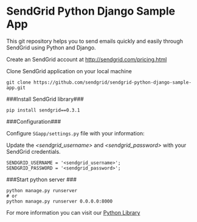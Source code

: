 SendGrid Python Django Sample App
=================================

This git repository helps you to send emails quickly and easily through SendGrid using Python and Django.

Create an SendGrid account at http://sendgrid.com/pricing.html

Clone SendGrid application on your local machine

    git clone https://github.com/sendgrid/sendgrid-python-django-sample-app.git


###Install SendGrid library###

    pip install sendgrid==0.3.1

###Configuration###

Configure `SGapp/settings.py` file with your information:

Update the *&lt;sendgrid_username&gt;* and *&lt;sendgrid_password&gt;* with your SendGrid credentials.

    SENDGRID_USERNAME = '<sendgrid_username>';
    SENDGRID_PASSWORD = '<sendgrid_password>';


###Start python server ###

    python manage.py runserver
    # or
    python manage.py runserver 0.0.0.0:8000
    
For more information you can visit our [Python Library](https://github.com/sendgrid/sendgrid-python)